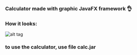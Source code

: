 ﻿### Calculator made with graphic JavaFX framework 👌

### How it looks:
![alt tag](https://cdn1.savepice.ru/uploads/2018/3/10/23983c3868c75436b1b43548e1e306f4-full.jpg)

### to use the calculator, use file calc.jar